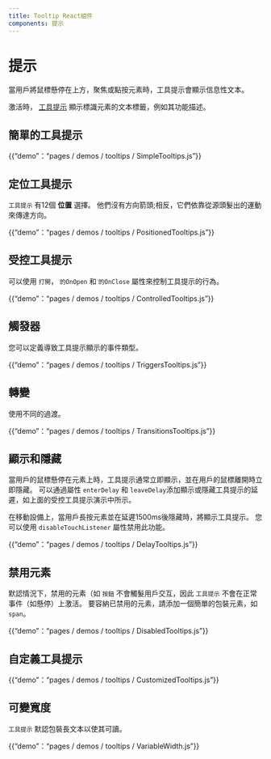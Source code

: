 ```yaml
---
title: Tooltip React組件
components: 提示
---
```

# 提示

<p class="description">當用戶將鼠標懸停在上方，聚焦或點按元素時，工具提示會顯示信息性文本。</p>

激活時， [工具提示](https://material.io/design/components/tooltips.html) 顯示標識元素的文本標籤，例如其功能描述。

## 簡單的工具提示

{{“demo”：“pages / demos / tooltips / SimpleTooltips.js”}}

## 定位工具提示

`工具提示` 有12個 **位置** 選擇。 他們沒有方向箭頭;相反，它們依靠從源頭髮出的運動來傳達方向。

{{“demo”：“pages / demos / tooltips / PositionedTooltips.js”}}

## 受控工具提示

可以使用 `打開`， `的OnOpen` 和 `的OnClose` 屬性來控制工具提示的行為。

{{“demo”：“pages / demos / tooltips / ControlledTooltips.js”}}

## 觸發器

您可以定義導致工具提示顯示的事件類型。

{{“demo”：“pages / demos / tooltips / TriggersTooltips.js”}}

## 轉變

使用不同的過渡。

{{“demo”：“pages / demos / tooltips / TransitionsTooltips.js”}}

## 顯示和隱藏

當用戶的鼠標懸停在元素上時，工具提示通常立即顯示，並在用戶的鼠標離開時立即隱藏。 可以通過屬性 `enterDelay` 和 `leaveDelay`添加顯示或隱藏工具提示的延遲，如上面的受控工具提示演示中所示。

在移動設備上，當用戶長按元素並在延遲1500ms後隱藏時，將顯示工具提示。 您可以使用 `disableTouchListener` 屬性禁用此功能。

{{“demo”：“pages / demos / tooltips / DelayTooltips.js”}}

## 禁用元素

默認情況下，禁用的元素（如 `按鈕` 不會觸髮用戶交互，因此 `工具提示` 不會在正常事件（如懸停）上激活。 要容納已禁用的元素，請添加一個簡單的包裝元素，如 `span`。

{{“demo”：“pages / demos / tooltips / DisabledTooltips.js”}}

## 自定義工具提示

{{“demo”：“pages / demos / tooltips / CustomizedTooltips.js”}}

## 可變寬度

`工具提示` 默認包裝長文本以使其可讀。

{{“demo”：“pages / demos / tooltips / VariableWidth.js”}}
